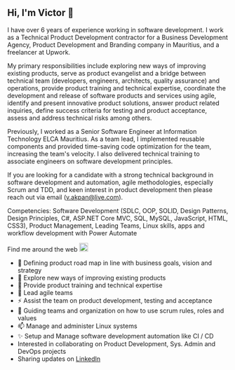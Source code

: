 ## Hi, I'm Victor 👋

I have over 6 years of experience working in software development. I work as a Technical Product Development contractor for a Business Development Agency, Product Development and Branding company in Mauritius, and a freelancer at Upwork.

My primary responsibilities include exploring new ways of improving existing products, serve as product evangelist and a bridge between technical team (developers, engineers, architects, quality assurance) and operations, provide product training and technical expertise, coordinate the development and release of software products and services using agile, identify and present innovative product solutions, answer product related inquiries, define success criteria for testing and product acceptance, assess and address technical risks among others.

Previously, I worked as a Senior Software Engineer at Information Technology ELCA Mauritius. As a team lead, I implemented reusable components and provided time-saving code optimization for the team, increasing the team's velocity. I also delivered technical training to associate engineers on software development principles.

If you are looking for a candidate with a strong technical background in software development and automation, agile methodologies, especially Scrum and TDD, and keen interest in product development then please reach out via email (v.akpan@live.com).

Competencies: Software Development (SDLC, OOP, SOLID, Design Patterns, Design Principles, C#, ASP.NET Core MVC, SQL, MySQL, JavaScript, HTML, CSS3), Product Management, Leading Teams, Linux skills, apps and workflow development with Power Automate

Find me around the web <img src="https://icon-library.net/images/small-globe-icon/small-globe-icon-1.jpg" alt="world globe" width="20"/>

  - 🔭 Defining product road map in line with business goals, vision and strategy
  - 🤔 Explore new ways of improving existing products
  - 🌱 Provide product training and technical expertise
  - 👯 Lead agile teams
  - ⚡ Assist the team on product development, testing and acceptance
  - 💬 Guiding teams and organization on how to use scrum rules, roles and values
  - 📫 Manage and administer Linux systems
  - ✨ Setup and Manage software development automation like CI / CD
  - Interested in collaborating on Product Development, Sys. Admin and DevOps projects
  - Sharing updates on <a href="https://www.linkedin.com/in/iam-victorakpan/">LinkedIn</a>
  
<!--
**victorwealth/victorwealth** is a ✨ _special_ ✨ repository because its `README.md` (this file) appears on your GitHub profile.

Here are some ideas to get you started:

- 🔭 I’m currently working on ...
- 🌱 I’m currently learning ...
- 👯 I’m looking to collaborate on ...
- 🤔 I’m looking for help with ...
- 💬 Ask me about ...
- 📫 How to reach me: ...
- 😄 Pronouns: ...
- ⚡ Fun fact: ...
-->
